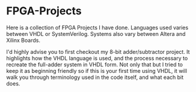 # FPGA-Projects
Here is a collection of FPGA Projects I have done. Languages used varies between VHDL or SystemVerilog. Systems also vary between Altera and Xilinx Boards.

I'd highly advise you to first checkout my 8-bit adder/subtractor project. It highlights how the VHDL language is used, and the process necessary to recreate the full-adder system in VHDL form. Not only that but I tried to keep it as beginning friendly so if this is your first time using VHDL, it will walk you through terminology used in the code itself, and what each bit does.
